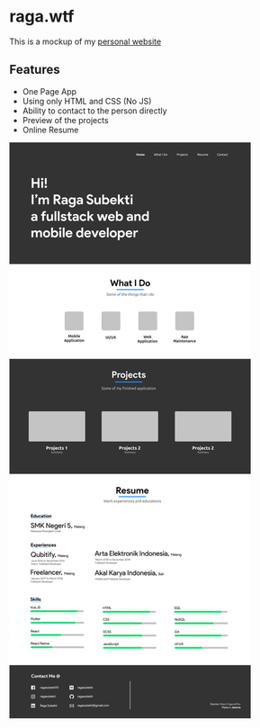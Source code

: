 # raga.wtf

This is a mockup of my [personal website](https://raga.wtf)

## Features

- One Page App
- Using only HTML and CSS (No JS)
- Ability to contact to the person directly
- Preview of the projects
- Online Resume

![Website Mockup](images/mockup.jpg)
